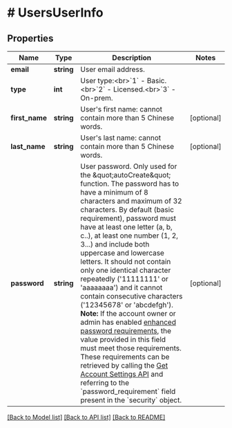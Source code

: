 # # UsersUserInfo

## Properties

Name | Type | Description | Notes
------------ | ------------- | ------------- | -------------
**email** | **string** | User email address. | 
**type** | **int** | User type:&lt;br&gt;&#x60;1&#x60; - Basic.&lt;br&gt;&#x60;2&#x60; - Licensed.&lt;br&gt;&#x60;3&#x60; - On-prem. | 
**first_name** | **string** | User&#39;s first name: cannot contain more than 5 Chinese words. | [optional] 
**last_name** | **string** | User&#39;s last name: cannot contain more than 5 Chinese words. | [optional] 
**password** | **string** | User password. Only used for the \&quot;autoCreate\&quot; function. The password has to have a minimum of 8 characters and maximum of 32 characters. By default (basic requirement), password must have at least one letter (a, b, c..), at least one number (1, 2, 3...) and include both uppercase and lowercase letters. It should not contain only one identical character repeatedly (&#39;11111111&#39; or &#39;aaaaaaaa&#39;) and it cannot contain consecutive characters (&#39;12345678&#39; or &#39;abcdefgh&#39;).  **Note:** If the account owner or admin has enabled [enhanced password requirements](https://support.zoom.us/hc/en-us/articles/360034675592-Advanced-security-settings#h_fa9186e4-6818-4f7a-915c-2e25c19f0acd), the value provided in this field must meet those requirements. These requirements can be retrieved by calling the [Get Account Settings API](https://marketplace.zoom.us/docs/api-reference/zoom-api/accounts/accountsettings) and referring to the &#x60;password_requirement&#x60; field present in the &#x60;security&#x60; object. | [optional] 

[[Back to Model list]](../../README.md#documentation-for-models) [[Back to API list]](../../README.md#documentation-for-api-endpoints) [[Back to README]](../../README.md)


